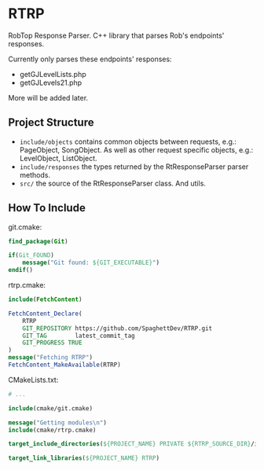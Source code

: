 # RTRP

RobTop Response Parser. C++ library that parses Rob's endpoints' responses.

Currently only parses these endpoints' responses:

- getGJLevelLists.php
- getGJLevels21.php

More will be added later.

## Project Structure

- `include/objects` contains common objects between requests, e.g.: PageObject, SongObject. As well as other request specific objects, e.g.: LevelObject, ListObject.
- `include/responses` the types returned by the RtResponseParser parser methods.
- `src/` the source of the RtResponseParser class. And utils.

## How To Include

git.cmake:

```cmake
find_package(Git)

if(Git_FOUND)
    message("Git found: ${GIT_EXECUTABLE}")
endif()
```

rtrp.cmake:

```cmake
include(FetchContent)

FetchContent_Declare(
    RTRP
    GIT_REPOSITORY https://github.com/SpaghettDev/RTRP.git
    GIT_TAG        latest_commit_tag
    GIT_PROGRESS TRUE
)
message("Fetching RTRP")
FetchContent_MakeAvailable(RTRP)
```

CMakeLists.txt:

```cmake
# ...

include(cmake/git.cmake)

message("Getting modules\n")
include(cmake/rtrp.cmake)

target_include_directories(${PROJECT_NAME} PRIVATE ${RTRP_SOURCE_DIR}/include)

target_link_libraries(${PROJECT_NAME} RTRP)
```
